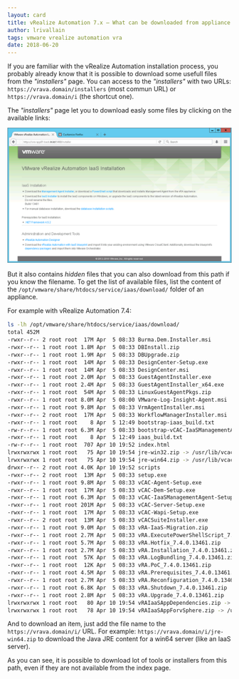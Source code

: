 ```yaml
---
layout: card
title: vRealize Automation 7.x – What can be downloaded from appliance "installers" folder
author: lrivallain
tags: vmware vrealize automation vra
date: 2018-06-20
---
```


If you are familiar with the vRealize Automation installation process, you probably already know that it is possible to download some usefull files from the *"installers"* page. You can access to the *"installers"* with two URLs: `https://vrava.domain/installers` (most commun URL) or `https://vrava.domain/i` (the shortcut one).

The *"installers"* page let you to download easly some files by clicking on the available links:

![The vRA installers page](/images/vra-installers.png)

But it also contains *hidden* files that you can also download from this path if you know the filename. To get the list of available files, list the content of the `/opt/vmware/share/htdocs/service/iaas/download/` folder of an appliance.

For example with vRealize Automation 7.4:

```bash
ls -lh /opt/vmware/share/htdocs/service/iaas/download/
total 452M
-rwxr--r-- 2 root root  17M Apr  5 08:33 Burma.Dem.Installer.msi
-rwxr--r-- 1 root root 1.8M Apr  5 08:33 DBInstall.zip
-rwxr--r-- 1 root root 1.9M Apr  5 08:33 DBUpgrade.zip
-rwxr--r-- 1 root root  14M Apr  5 08:33 DesignCenter-Setup.exe
-rwxr--r-- 1 root root  14M Apr  5 08:33 DesignCenter.msi
-rwxr--r-- 1 root root 2.0M Apr  5 08:33 GuestAgentInstaller.exe
-rwxr--r-- 1 root root 2.4M Apr  5 08:33 GuestAgentInstaller_x64.exe
-rwxr--r-- 1 root root  54M Apr  5 08:33 LinuxGuestAgentPkgs.zip
-rwxr--r-- 1 root root 8.0M Apr  5 08:00 VMware-Log-Insight-Agent.msi
-rwxr--r-- 1 root root 9.8M Apr  5 08:33 VrmAgentInstaller.msi
-rwxr--r-- 2 root root  17M Apr  5 08:33 WorkflowManagerInstaller.msi
-rwxr--r-- 1 root root    8 Apr  5 12:49 bootstrap-iaas_build.txt
-rw-r--r-- 1 root root 6.3M Apr  5 08:33 bootstrap-vCAC-IaaSManagementAgent-Setup.msi
-rwxr--r-- 1 root root    8 Apr  5 12:49 iaas_build.txt
-rw-r--r-- 1 root root  707 Apr 10 19:52 index.html
lrwxrwxrwx 1 root root   75 Apr 10 19:54 jre-win32.zip -> /usr/lib/vcac/server/webapps/ROOT/software/download/jre-1.8.0_161-win32.zip
lrwxrwxrwx 1 root root   75 Apr 10 19:54 jre-win64.zip -> /usr/lib/vcac/server/webapps/ROOT/software/download/jre-1.8.0_161-win64.zip
drwxr--r-- 2 root root 4.0K Apr 10 19:52 scripts
-rwxr--r-- 2 root root  13M Apr  5 08:33 setup.exe
-rwxr--r-- 1 root root 9.8M Apr  5 08:33 vCAC-Agent-Setup.exe
-rwxr--r-- 1 root root  17M Apr  5 08:33 vCAC-Dem-Setup.exe
-rwxr--r-- 1 root root 6.3M Apr  5 08:33 vCAC-IaaSManagementAgent-Setup.msi
-rwxr--r-- 1 root root 201M Apr  5 08:33 vCAC-Server-Setup.exe
-rwxr--r-- 1 root root  17M Apr  5 08:33 vCAC-Wapi-Setup.exe
-rwxr--r-- 2 root root  13M Apr  5 08:33 vCACSuiteInstaller.exe
-rwxr--r-- 1 root root 9.0M Apr  5 08:33 vRA-IaaS-Migration.zip
-rwxr--r-- 1 root root 2.7M Apr  5 08:33 vRA.ExecutePowerShellScript_7.4.0.13461.zip
-rwxr--r-- 1 root root 5.7M Apr  5 08:33 vRA.Hotfix_7.4.0.13461.zip
-rwxr--r-- 1 root root 2.7M Apr  5 08:33 vRA.Installation_7.4.0.13461.zip
-rwxr--r-- 1 root root  57K Apr  5 08:33 vRA.LogBundling_7.4.0.13461.zip
-rwxr--r-- 1 root root  12K Apr  5 08:33 vRA.PoC_7.4.0.13461.zip
-rwxr--r-- 1 root root 4.5M Apr  5 08:33 vRA.Prerequisites_7.4.0.13461.zip
-rwxr--r-- 1 root root 2.7M Apr  5 08:33 vRA.Reconfiguration_7.4.0.13461.zip
-rwxr--r-- 1 root root 6.8K Apr  5 08:33 vRA.Shutdown_7.4.0.13461.zip
-rwxr--r-- 1 root root 2.8M Apr  5 08:33 vRA.Upgrade_7.4.0.13461.zip
lrwxrwxrwx 1 root root   80 Apr 10 19:54 vRAIaaSAppDependencies.zip -> /usr/lib/vcac/tools/initial-config/sample-oob-content/vRAIaaSAppDependencies.zip
lrwxrwxrwx 1 root root   78 Apr 10 19:54 vRAIaaSAppForvSphere.zip -> /usr/lib/vcac/tools/initial-config/sample-oob-content/vRAIaaSAppForvSphere.zip
```

And to download an item, just add the file name to the `https://vrava.domain/i/` URL. For example: `https://vrava.domain/i/jre-win64.zip` to download the Java JRE content for a win64 server (like an IaaS server).

As you can see, it is possible to download lot of tools or installers from this path, even if they are not available from the index page.
